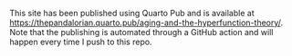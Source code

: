 This site has been published using Quarto Pub and is available at https://thepandalorian.quarto.pub/aging-and-the-hyperfunction-theory/. Note that the publishing is automated through a GitHub action and will happen every time I push to this repo.
